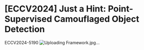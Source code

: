 # [ECCV2024] Just a Hint: Point-Supervised Camouflaged Object Detection

ECCV2024-5190
![Uploading Framework.jpg…]()
